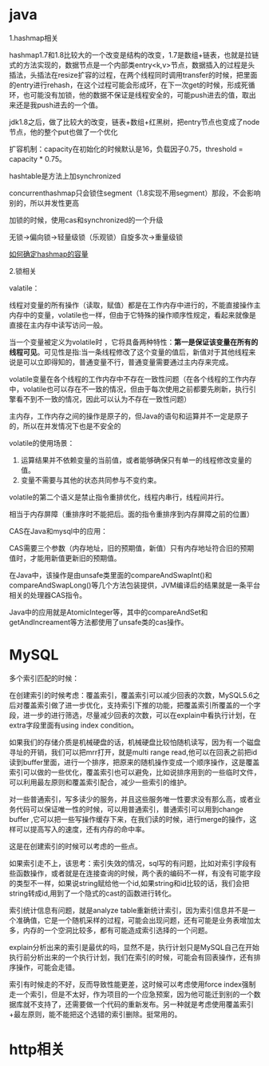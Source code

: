 # java

1.hashmap相关

hashmap1.7和1.8比较大的一个改变是结构的改变，1.7是数组+链表，也就是拉链式的方法实现的，数据节点是一个内部类entry<k,v>节点，数据插入的过程是头插法，头插法在resize扩容的过程，在两个线程同时调用transfer的时候，把里面的entry进行rehash，在这个过程可能会形成环，在下一次get的时候，形成死循环，也可能没有加锁，他的数据不保证是线程安全的，可能push进去的值，取出来还是我push进去的一个值。

jdk1.8之后，做了比较大的改变，链表+数组+红黑树，把entry节点也变成了node节点，他的整个put也做了一个优化

扩容机制：capacity在初始化的时候默认是16，负载因子0.75，threshold = capacity * 0.75。

hashtable是方法上加synchronized

concurrenthashmap只会锁住segment（1.8实现不用segment）那段，不会影响别的，所以并发性更高

加锁的时候，使用cas和synchronized的一个升级

无锁->偏向锁->轻量级锁（乐观锁）自旋多次->重量级锁

[如何确定hashmap的容量](https://blog.csdn.net/sybnfkn040601/article/details/73194613/)

2.锁相关

valatile：

线程对变量的所有操作（读取，赋值）都是在工作内存中进行的，不能直接操作主内存中的变量，volatile也一样，但由于它特殊的操作顺序性规定，看起来就像是直接在主内存中读写访问一般。

当一个变量被定义为volatile时 ，它将具备两种特性：**第一是保证该变量在所有的线程可见**。可见性是指:当一条线程修改了这个变量的值后，新值对于其他线程来说是可以立即得知的，普通变量不行，普通变量需要通过主内存来完成。

volatile变量在各个线程的工作内存中不存在一致性问题（在各个线程的工作内存中，volatile也可以存在不一致的情况，但由于每次使用之前都要先刷新，执行引擎看不到不一致的情况，因此可以认为不存在一致性问题）

主内存，工作内存之间的操作是原子的，但Java的语句和运算并不一定是原子的，所以在并发情况下也是不安全的

volatile的使用场景：

1. 运算结果并不依赖变量的当前值，或者能够确保只有单一的线程修改变量的值。
2. 变量不需要与其他的状态共同参与不变约束。

volatile的第二个语义是禁止指令重排优化，线程内串行，线程间并行。

相当于内存屏障（重排序时不能把后。面的指令重排序到内存屏障之前的位置）



CAS在Java和mysql中的应用：

CAS需要三个参数（内存地址，旧的预期值，新值）只有内存地址符合旧的预期值时，才能用新值更新旧的预期值。

在Java中，该操作是由unsafe类里面的compareAndSwapInt()和compareAndSwapLong()等几个方法包装提供，JVM编译后的结果就是一条平台相关的处理器CAS指令。

Java中的应用就是AtomicInteger等，其中的compareAndSet和getAndIncreament等方法都使用了unsafe类的cas操作。

# MySQL

多个索引匹配的时候：

在创建索引的时候考虑：覆盖索引，覆盖索引可以减少回表的次数，MySQL5.6之后对覆盖索引做了进一步优化，支持索引下推的功能，把覆盖索引所覆盖的一个字段，进一步的进行筛选，尽量减少回表的次数，可以在explain中看执行计划，在extra字段里面有using index condition。

如果我们的存储介质是机械硬盘的话，机械硬盘比较怕随机读写，因为有一个磁盘寻址的开销，我们可以把mrr打开，就是multi range read,他可以在回表之前把id读到buffer里面，进行一个排序，把原来的随机操作变成一个顺序操作，这是覆盖索引可以做的一些优化，覆盖索引也可以避免，比如说排序用到的一些临时文件，可以利用最左原则和覆盖索引配合，减少一些索引的维护。

对一些普通索引，写多读少的服务，并且这些服务唯一性要求没有那么高，或者业务代码可以保证唯一性的时候，可以用普通索引，普通索引可以用到change buffer ,它可以把一些写操作缓存下来，在我们读的时候，进行merge的操作，这样可以提高写入的速度，还有内存的命中率。

这是在创建索引的时候可以考虑的一些点。

如果索引走不上，该思考：索引失效的情况，sql写的有问题，比如对索引字段有些函数操作，或者就是在连接查询的时候，两个表的编码不一样，有没有可能字段的类型不一样，如果说string赋给他一个id,如果string和id比较的话，我们会把string转成id,用到了一个隐式的cast的函数进行转化。

索引统计信息有问题，就是analyze table重新统计索引，因为索引信息并不是一个准确值，它是一个随机采样的过程，可能会出现问题，还有可能是业务表增加太多，内存的一个空洞比较多，都有可能造成索引选择的一个问题。

explain分析出来的索引是最优的吗，显然不是，执行计划只是MySQL自己在开始执行前分析出来的一个执行计划，我们在索引的时候，可能会有回表操作，还有排序操作，可能会走错。

索引有时候走的不好，反而导致性能更差，这时候可以考虑使用force index强制走一个索引，但是不太好，作为项目的一个应急预案，因为他可能迁到别的一个数据库就不支持了，还需要做一个代码的重新发布。另一种就是考虑使用覆盖索引+最左原则，能不能把这个选错的索引删除。挺常用的。

# http相关

